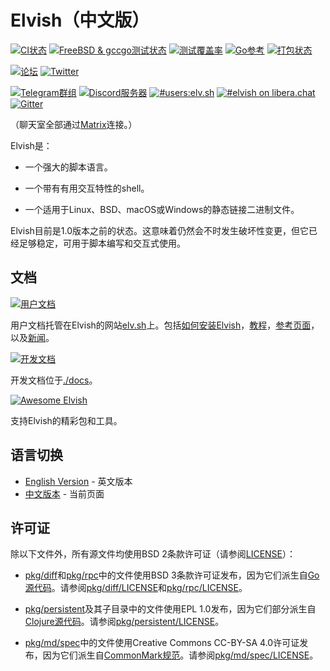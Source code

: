 # Elvish（中文版）

[![CI状态](https://github.com/elves/elvish/workflows/CI/badge.svg)](https://github.com/elves/elvish/actions?query=workflow%3ACI)
[![FreeBSD & gccgo测试状态](https://img.shields.io/cirrus/github/elves/elvish?logo=Cirrus%20CI&label=CI2)](https://cirrus-ci.com/github/elves/elvish/master)
[![测试覆盖率](https://img.shields.io/codecov/c/github/elves/elvish/master.svg?logo=Codecov&label=coverage)](https://app.codecov.io/gh/elves/elvish/tree/master)
[![Go参考](https://pkg.go.dev/badge/src.elv.sh@master.svg)](https://pkg.go.dev/src.elv.sh@master)
[![打包状态](https://repology.org/badge/tiny-repos/elvish.svg)](https://repology.org/project/elvish/versions)

[![论坛](https://img.shields.io/badge/forum-bbs.elv.sh-5b5.svg?logo=discourse)](https://bbs.elv.sh)
[![Twitter](https://img.shields.io/badge/twitter-@ElvishShell-blue.svg?logo=x)](https://twitter.com/ElvishShell)

[![Telegram群组](https://img.shields.io/badge/telegram-Elvish-blue.svg?logo=telegram&logoColor=white)](https://t.me/+Pv5ZYgTXD-YaKwcP)
[![Discord服务器](https://img.shields.io/badge/discord-Elvish-blue.svg?logo=discord&logoColor=white)](https://discord.gg/jrmuzRBU8D)
[![#users:elv.sh](https://img.shields.io/badge/matrix-%23users:elv.sh-blue.svg?logo=matrix)](https://matrix.to/#/#users:elv.sh)
[![#elvish on libera.chat](https://img.shields.io/badge/libera.chat-%23elvish-blue.svg?logo=liberadotchat&logoColor=white)](https://web.libera.chat/#elvish)
[![Gitter](https://img.shields.io/badge/gitter-elves%2Felvish-blue.svg?logo=gitter)](https://gitter.im/elves/elvish)

（聊天室全部通过[Matrix](https://matrix.org)连接。）

Elvish是：

-   一个强大的脚本语言。

-   一个带有有用交互特性的shell。

-   一个适用于Linux、BSD、macOS或Windows的静态链接二进制文件。

Elvish目前是1.0版本之前的状态。这意味着仍然会不时发生破坏性变更，但它已经足够稳定，可用于脚本编写和交互式使用。

## 文档

[![用户文档](https://img.shields.io/badge/User_Docs-37a779?style=for-the-badge)](https://elv.sh)

用户文档托管在Elvish的网站[elv.sh](https://elv.sh)上。包括[如何安装Elvish](https://elv.sh/get/)，[教程](https://elv.sh/learn/)，[参考页面](https://elv.sh/ref/)，以及[新闻](https://elv.sh/blog/)。

[![开发文档](https://img.shields.io/badge/Development_Docs-blue?style=for-the-badge)](./docs)

开发文档位于[./docs](./docs)。

[![Awesome Elvish](https://img.shields.io/badge/Awesome_Elvish-orange?style=for-the-badge)](https://github.com/elves/awesome-elvish)

支持Elvish的精彩包和工具。

## 语言切换

- [English Version](README.md) - 英文版本
- [中文版本](README_CN.md) - 当前页面

## 许可证

除以下文件外，所有源文件均使用BSD 2条款许可证（请参阅[LICENSE](LICENSE)）：

-   [pkg/diff](pkg/diff)和[pkg/rpc](pkg/rpc)中的文件使用BSD 3条款许可证发布，因为它们派生自[Go源代码](https://github.com/golang/go)。请参阅[pkg/diff/LICENSE](pkg/diff/LICENSE)和[pkg/rpc/LICENSE](pkg/rpc/LICENSE)。

-   [pkg/persistent](pkg/persistent)及其子目录中的文件使用EPL 1.0发布，因为它们部分派生自[Clojure源代码](https://github.com/clojure/clojure)。请参阅[pkg/persistent/LICENSE](pkg/persistent/LICENSE)。

-   [pkg/md/spec](pkg/md/spec)中的文件使用Creative Commons CC-BY-SA 4.0许可证发布，因为它们派生自[CommonMark规范](https://github.com/commonmark/commonmark-spec)。请参阅[pkg/md/spec/LICENSE](pkg/md/spec/LICENSE)。
